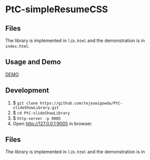 # PtC-simpleResumeCSS

## Files
The library is implemented in `lib.html` and the demonstration is in
`index.html`.

## Usage and Demo

[DEMO](https://tejaswigowda.github.io/PtC-slideShowLibrary/)


## Development

1. $ `git clone https://github.com/tejaswigowda/PtC-slideShowLibrary.git`
2. $ `cd PtC-slideShowLibrary`
3. $ `http-server -p 9005`
4. Open <http://127.0.0.1:9005> in browser.


## Files
The library is implemented in `lib.html` and the demonstration is in 

